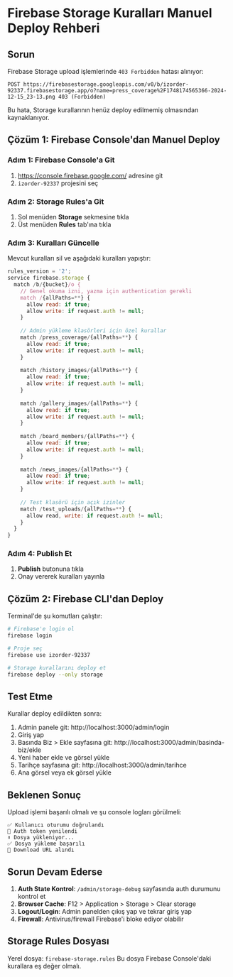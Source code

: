 # Firebase Storage Kuralları Manuel Deploy Rehberi

## Sorun
Firebase Storage upload işlemlerinde `403 Forbidden` hatası alınıyor:
```
POST https://firebasestorage.googleapis.com/v0/b/izorder-92337.firebasestorage.app/o?name=press_coverage%2F1748174565366-2024-12-15_23-13.png 403 (Forbidden)
```

Bu hata, Storage kurallarının henüz deploy edilmemiş olmasından kaynaklanıyor.

## Çözüm 1: Firebase Console'dan Manuel Deploy

### Adım 1: Firebase Console'a Git
1. https://console.firebase.google.com/ adresine git
2. `izorder-92337` projesini seç

### Adım 2: Storage Rules'a Git  
1. Sol menüden **Storage** sekmesine tıkla
2. Üst menüden **Rules** tab'ına tıkla

### Adım 3: Kuralları Güncelle
Mevcut kuralları sil ve aşağıdaki kuralları yapıştır:

```javascript
rules_version = '2';
service firebase.storage {
  match /b/{bucket}/o {
    // Genel okuma izni, yazma için authentication gerekli
    match /{allPaths=**} {
      allow read: if true;
      allow write: if request.auth != null;
    }
    
    // Admin yükleme klasörleri için özel kurallar
    match /press_coverage/{allPaths=**} {
      allow read: if true;
      allow write: if request.auth != null;
    }
    
    match /history_images/{allPaths=**} {
      allow read: if true;
      allow write: if request.auth != null;
    }
    
    match /gallery_images/{allPaths=**} {
      allow read: if true;
      allow write: if request.auth != null;
    }
    
    match /board_members/{allPaths=**} {
      allow read: if true;
      allow write: if request.auth != null;
    }
    
    match /news_images/{allPaths=**} {
      allow read: if true;
      allow write: if request.auth != null;
    }
    
    // Test klasörü için açık izinler
    match /test_uploads/{allPaths=**} {
      allow read, write: if request.auth != null;
    }
  }
}
```

### Adım 4: Publish Et
1. **Publish** butonuna tıkla
2. Onay vererek kuralları yayınla

## Çözüm 2: Firebase CLI'dan Deploy

Terminal'de şu komutları çalıştır:

```bash
# Firebase'e login ol
firebase login

# Proje seç
firebase use izorder-92337

# Storage kurallarını deploy et
firebase deploy --only storage
```

## Test Etme

Kurallar deploy edildikten sonra:

1. Admin panele git: http://localhost:3000/admin/login
2. Giriş yap
3. Basında Biz > Ekle sayfasına git: http://localhost:3000/admin/basinda-biz/ekle
4. Yeni haber ekle ve görsel yükle
5. Tarihçe sayfasına git: http://localhost:3000/admin/tarihce
6. Ana görsel veya ek görsel yükle

## Beklenen Sonuç

Upload işlemi başarılı olmalı ve şu console logları görülmeli:
```
✅ Kullanıcı oturumu doğrulandı
🔑 Auth token yenilendi  
⬆️ Dosya yükleniyor...
✅ Dosya yükleme başarılı
🔗 Download URL alındı
```

## Sorun Devam Ederse

1. **Auth State Kontrol**: `/admin/storage-debug` sayfasında auth durumunu kontrol et
2. **Browser Cache**: F12 > Application > Storage > Clear storage
3. **Logout/Login**: Admin panelden çıkış yap ve tekrar giriş yap
4. **Firewall**: Antivirus/firewall Firebase'i bloke ediyor olabilir

## Storage Rules Dosyası

Yerel dosya: `firebase-storage.rules`
Bu dosya Firebase Console'daki kurallara eş değer olmalı.
